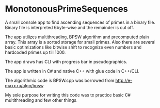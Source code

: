 MonotonousPrimeSequences
========================

A small console app to find ascending sequences of primes in a binary file. Binary file is interpreted 6byte-wise 
and the remainder is cut off.

The app utilizes multithreading, BPSW algorithm and precomputed plain array. This array is a sorted storage 
for small primes. Also there are several basic optimizations like bitwise shift to recognize even numbers and hardcoded
primes up till 1000.

The app draws has CLI with progress bar in pseudographics.

The app is written in C# and native C++ with  glue code in C++/CLI.

The algorithmic code is BPSW.cpp was borrowed from http://e-maxx.ru/algo/bpsw.

My sole purpose for writing this code was to practice basic C# multithreading and few other things.
